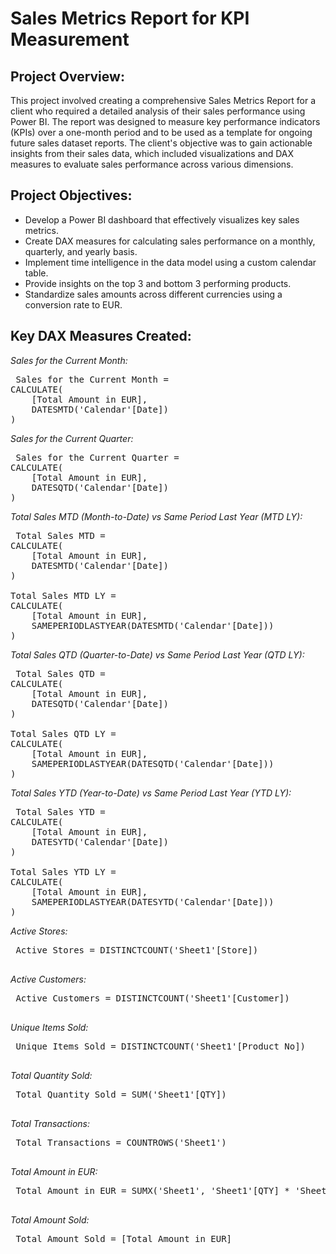 # Sales Metrics Report for KPI Measurement


## Project Overview:
This project involved creating a comprehensive Sales Metrics Report for a client who required a detailed analysis of their sales performance using Power BI. The report was designed to measure key performance indicators (KPIs) over a one-month period and to be used as a template for ongoing future sales dataset reports. The client's objective was to gain actionable insights from their sales data, which included visualizations and DAX measures to evaluate sales performance across various dimensions.

## Project Objectives:
- Develop a Power BI dashboard that effectively visualizes key sales metrics.
- Create DAX measures for calculating sales performance on a monthly, quarterly, and yearly basis.
- Implement time intelligence in the data model using a custom calendar table.
- Provide insights on the top 3 and bottom 3 performing products.
- Standardize sales amounts across different currencies using a conversion rate to EUR.

## Key DAX Measures Created:

*Sales for the Current Month:*
 <pre> Sales for the Current Month = 
CALCULATE(
    [Total Amount in EUR],
    DATESMTD('Calendar'[Date])
)  </pre>

*Sales for the Current Quarter:*
 <pre> Sales for the Current Quarter = 
CALCULATE(
    [Total Amount in EUR],
    DATESQTD('Calendar'[Date])
) </pre>

*Total Sales MTD (Month-to-Date) vs Same Period Last Year (MTD LY):*
 <pre> Total Sales MTD = 
CALCULATE(
    [Total Amount in EUR],
    DATESMTD('Calendar'[Date])
)

Total Sales MTD LY = 
CALCULATE(
    [Total Amount in EUR],
    SAMEPERIODLASTYEAR(DATESMTD('Calendar'[Date]))
) </pre>

*Total Sales QTD (Quarter-to-Date) vs Same Period Last Year (QTD LY):*
 <pre> Total Sales QTD = 
CALCULATE(
    [Total Amount in EUR],
    DATESQTD('Calendar'[Date])
)

Total Sales QTD LY = 
CALCULATE(
    [Total Amount in EUR],
    SAMEPERIODLASTYEAR(DATESQTD('Calendar'[Date]))
) </pre>

*Total Sales YTD (Year-to-Date) vs Same Period Last Year (YTD LY):*
 <pre> Total Sales YTD = 
CALCULATE(
    [Total Amount in EUR],
    DATESYTD('Calendar'[Date])
)

Total Sales YTD LY = 
CALCULATE(
    [Total Amount in EUR],
    SAMEPERIODLASTYEAR(DATESYTD('Calendar'[Date]))
) </pre>

*Active Stores:*
 <pre> Active Stores = DISTINCTCOUNT('Sheet1'[Store])
   </pre>

*Active Customers:*
 <pre> Active Customers = DISTINCTCOUNT('Sheet1'[Customer])
   </pre>

*Unique Items Sold:*
 <pre> Unique Items Sold = DISTINCTCOUNT('Sheet1'[Product No])
   </pre>

*Total Quantity Sold:*
 <pre> Total Quantity Sold = SUM('Sheet1'[QTY])
   </pre>

*Total Transactions:*
 <pre> Total Transactions = COUNTROWS('Sheet1')
   </pre>

*Total Amount in EUR:*
 <pre> Total Amount in EUR = SUMX('Sheet1', 'Sheet1'[QTY] * 'Sheet1'[PRICE in EUR])
   </pre>
 
*Total Amount Sold:*
 <pre> Total Amount Sold = [Total Amount in EUR]
   </pre>



